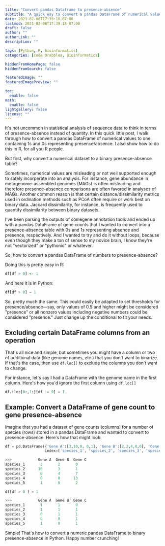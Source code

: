 ```yaml
---
title: "Convert pandas Dataframe to presence-absence"
subtitle: "A quick way to convert a pandas DataFrame of numerical values to a presence/absence (1/0) table"
date: 2021-02-08T17:39:18-07:00
lastmod: 2021-02-08T17:39:18-07:00
draft: false
author: ""
authorLink: ""
description: ""

tags: [Python, R, bioinformatics]
categories: [Code Drabbles, Bioinformatics]

hiddenFromHomePage: false
hiddenFromSearch: false

featuredImage: ""
featuredImagePreview: ""

toc:
  enable: false
math:
  enable: false
lightgallery: false
license: ""
---
```


It's not uncommon in statistical analysis of sequence data to think in terms of presence-absence instead of quantity. In this quick little post, I walk through how to convert a pandas DataFrame of numerical values to one containing 1s and 0s representing presence/absence. I also show how to do this in R, for all you R people.

<!--more-->

But first, why convert a numerical dataset to a binary presence-absence table?

Sometimes, numerical values are misleading or not well supported enough to safely incorperate into an analysis. For instance, gene abundance in metagenome-assembled genomes (MAGs) is often misleading and therefore presence-absence comparisons are often favored in analyses of MAGs. Another common reason is that certain distance/dissimilarity metrics used in ordination methods such as PCoA often require or work best on binary data. Jaccard dissimilarity, for instance, is frequently used to quantify dissimilarity between binary datasets. 

I've been parsing the outputs of somegene annotation tools and ended up with a pandas DataFrame of gene counts that I wanted to convert into a presence-absence table with 0s and 1s representing absence and presence, respectively. And I wanted to try and do it without loops, because even though they make a ton of sense to my novice brain, I know they're not "vectorized" or "pythonic" or whatever.

So, how to convert a pandas DataFrame of numbers to presence-absence?

Doing this is pretty easy in R:

```R
df[df > 0] <- 1 
```

And here it is in Python:

```python
df[df > 0] = 1
```

So, pretty much the same. This could easily be adapted to set thresholds for presence/absence—say, only values of 0.5 and higher might be considered "presence" or all nonzero values including negative numbers could be considered "presence." Just change up the conditional to fit your needs.

## Excluding certain DataFrame columns from an operation

That's all nice and simple, but sometimes you might have a column or two of additional data (like genome names, etc.) that you don't want to binarize. If that's the case, then use `df.loc[]` to exclude the columns you don't want to change. 

For instance, let's say I had a DataFrame with the genome name in the first column. Here's how you'd ignore the first column using `df.loc[]`

```python
df.iloc[0:,1:][df != 0] = 1
```

## Example: Convert a DataFrame of gene count to gene presence-absence

Imagine that you had a dataset of gene counts (columns) for a number of species (rows) stored in a pandas DataFrame and wanted to convert to presence-absence. Here's how that might look:

```python
df = pd.DataFrame({'Gene A':[3,10,0, 0,1], 'Gene B':[2,3,4,0,0], 'Gene C':[0,1,7,13,2]},
                  index=['species_1', 'species_2', 'species_3', 'species_4', 'species_5'])

>>>            Gene A  Gene B  Gene C
species_1       3       2       0
species_2      10       3       1
species_3       0       4       7
species_4       0       0      13
species_5       1       0       2

df[df > 0 ] = 1

>>>            Gene A  Gene B  Gene C
species_1       1       1       0
species_2       1       1       1
species_3       0       1       1
species_4       0       0       1
species_5       1       0       1

```

Simple! That's how to convert a numeric pandas DataFrame to binary presence-absence in Python. Happy number crunching!